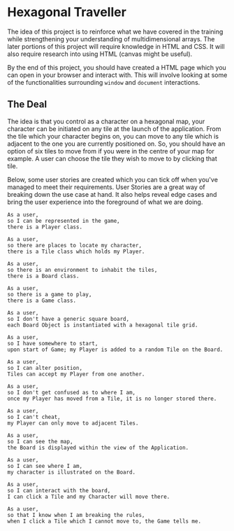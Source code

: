# Hexagonal Traveller

The idea of this project is to reinforce what we have covered in the training while strengthening your understanding of multidimensional arrays. The later portions of this project will require knowledge in HTML and CSS. It will also require research into using HTML (canvas might be useful).

By the end of this project, you should have created a HTML page which you can open in your browser and interact with. This will involve looking at some of the functionalities surrounding `window` and `document` interactions.

## The Deal

The idea is that you control as a character on a hexagonal map, your character can be initiated on any tile at the launch of the application. From the tile which your character begins on, you can move to any tile which is adjacent to the one you are currently positioned on. So, you should have an option of six tiles to move from if you were in the centre of your map for example. A user can choose the tile they wish to move to by clicking that tile.

Below, some user stories are created which you can tick off when you've managed to meet their requirements. User Stories are a great way of breaking down the use case at hand. It also helps reveal edge cases and bring the user experience into the foreground of what we are doing.

```
As a user,
so I can be represented in the game,
there is a Player class.
```

```
As a user,
so there are places to locate my character,
there is a Tile class which holds my Player.
```

```
As a user,
so there is an environment to inhabit the tiles,
there is a Board class.
```

```
As a user,
so there is a game to play,
there is a Game class.
```

```
As a user,
so I don't have a generic square board,
each Board Object is instantiated with a hexagonal tile grid.
```

```
As a user,
so I have somewhere to start,
upon start of Game; my Player is added to a random Tile on the Board.
```

```
As a user,
so I can alter position,
Tiles can accept my Player from one another.
```

```
As a user,
so I don't get confused as to where I am,
once my Player has moved from a Tile, it is no longer stored there.
```

```
As a user,
so I can't cheat,
my Player can only move to adjacent Tiles.
```

```
As a user,
so I can see the map,
the Board is displayed within the view of the Application.
```

```
As a user,
so I can see where I am,
my character is illustrated on the Board.
```

```
As a user,
so I can interact with the board,
I can click a Tile and my Character will move there.
```

```
As a user,
so that I know when I am breaking the rules,
when I click a Tile which I cannot move to, the Game tells me.
```
